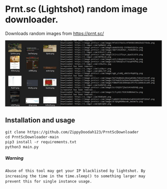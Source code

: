 # Prnt.sc (Lightshot) random image downloader.

Downloads random images from https://prnt.sc/ 

![](https://raw.githubusercontent.com/ZippyDoodah123/PrntScDownloader/main/images/image.png)

## Installation and usage

```
git clone https://github.com/ZippyDoodah123/PrntScDownloader
cd PrntScDownloader-main
pip3 install -r requirements.txt 
python3 main.py
```

##### Warning
``Abuse of this tool may get your IP blacklisted by lightshot. By increasing the time in the time.sleep() to something larger may prevent this for single instance usage.``
